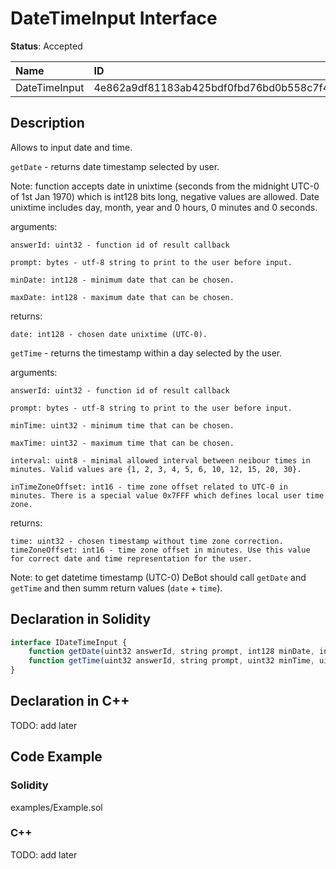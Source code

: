 # DateTimeInput Interface

**Status**: Accepted

| Name         | ID                                                                |
| :--------    | :---------------------------------------------------------------- |
| DateTimeInput| 4e862a9df81183ab425bdf0fbd76bd0b558c7f44c24887b4354bf1c26c74a623  |


## Description

Allows to input date and time.

`getDate` - returns date timestamp selected by user.

Note: function accepts date in unixtime (seconds from the midnight UTC-0 of 1st Jan 1970) which is int128 bits long, negative values are allowed. Date unixtime includes day, month, year and 0 hours, 0 minutes and 0 seconds.

arguments:

	answerId: uint32 - function id of result callback

    prompt: bytes - utf-8 string to print to the user before input.

    minDate: int128 - minimum date that can be chosen.
    
    maxDate: int128 - maximum date that can be chosen.

returns:

	date: int128 - chosen date unixtime (UTC-0).

`getTime` - returns the timestamp within a day selected by the user.

arguments:

	answerId: uint32 - function id of result callback

    prompt: bytes - utf-8 string to print to the user before input.

    minTime: uint32 - minimum time that can be chosen.
    
    maxTime: uint32 - maximum time that can be chosen.

    interval: uint8 - minimal allowed interval between neibour times in minutes. Valid values are {1, 2, 3, 4, 5, 6, 10, 12, 15, 20, 30}.

    inTimeZoneOffset: int16 - time zone offset related to UTC-0 in minutes. There is a special value 0x7FFF which defines local user time zone.

returns:

	time: uint32 - chosen timestamp without time zone correction.
    timeZoneOffset: int16 - time zone offset in minutes. Use this value for correct date and time representation for the user.

Note: to get datetime timestamp (UTC-0) DeBot should call `getDate` and `getTime` and then summ return values (`date` + `time`).
## Declaration in Solidity

```jsx
interface IDateTimeInput {
	function getDate(uint32 answerId, string prompt, int128 minDate, int128 maxDate) external returns (int128 date);
    function getTime(uint32 answerId, string prompt, uint32 minTime, uint32 maxTime, uint8 interval, int16 inTimeZoneOffset) external returns (uint32 time, int16 timeZoneOffset);
}
```

## Declaration in C++

TODO: add later
## Code Example

### Solidity

examples/Example.sol

### C++

TODO: add later

